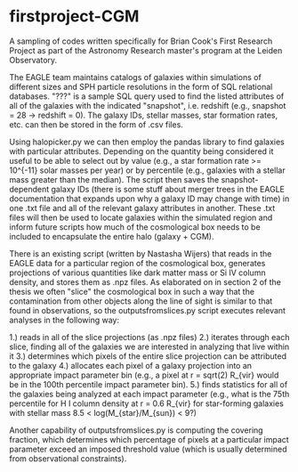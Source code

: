 # firstproject-CGM
A sampling of codes written specifically for Brian Cook's First Research Project as part of the Astronomy Research master's program at the Leiden Observatory.

The EAGLE team maintains catalogs of galaxies within simulations of different sizes and SPH particle resolutions in the form of SQL relational databases. "???" is a sample SQL query used to find the listed attributes of all of the galaxies with the indicated "snapshot", i.e. redshift (e.g., snapshot = 28 -> redshift = 0). The galaxy IDs, stellar masses, star formation rates, etc. can then be stored in the form of .csv files.

Using halopicker.py we can then employ the pandas library to find galaxies with particular attributes. Depending on the quantity being considered it useful to be able to select out by value (e.g., a star formation rate >= 10^{-11} solar masses per year) or by percentile (e.g., galaxies with a stellar mass greater than the median). The script then saves the snapshot-dependent galaxy IDs (there is some stuff about merger trees in the EAGLE documentation that expands upon why a galaxy ID may change with time) in one .txt file and all of the relevant galaxy attributes in another. These .txt files will then be used to locate galaxies within the simulated region and inform future scripts how much of the cosmological box needs to be included to encapsulate the entire halo (galaxy + CGM).

There is an existing script (written by Nastasha Wijers) that reads in the EAGLE data for a particular region of the cosmological box, generates projections of various quantities like dark matter mass or Si IV column density, and stores them as .npz files. As elaborated on in section 2 of the thesis we often "slice" the cosmological box in such a way that the contamination from other objects along the line of sight is similar to that found in observations, so the outputsfromslices.py script executes relevant analyses in the following way:

1.) reads in all of the slice projections (as .npz files)
2.) iterates through each slice, finding all of the galaxies we are interested in analyzing that live within it
3.) determines which pixels of the entire slice projection can be attributed to the galaxy
4.) allocates each pixel of a galaxy projection into an appropriate impact parameter bin (e.g., a pixel at r = sqrt(2) R_{vir} would be in the 100th percentile impact parameter bin).
5.) finds statistics for all of the galaxies being analyzed at each impact parameter (e.g., what is the 75th percentile for H I       column density at r = 0.6 R_{vir} for star-forming galaxies with stellar mass 8.5 < log(M_{star}/M_{sun}) < 9?)

Another capability of outputsfromslices.py is computing the covering fraction, which determines which percentage of pixels at a particular impact parameter exceed an imposed threshold value (which is usually determined from observational constraints).
